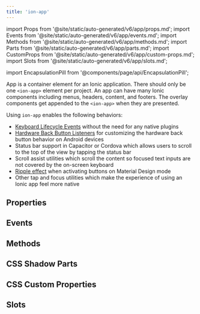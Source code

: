 ```yaml
---
title: 'ion-app'
---
```


import Props from '@site/static/auto-generated/v6/app/props.md';
import Events from '@site/static/auto-generated/v6/app/events.md';
import Methods from '@site/static/auto-generated/v6/app/methods.md';
import Parts from '@site/static/auto-generated/v6/app/parts.md';
import CustomProps from '@site/static/auto-generated/v6/app/custom-props.md';
import Slots from '@site/static/auto-generated/v6/app/slots.md';

<head>
  <title>ion-app: Container Element for an Ionic Application</title>
  <meta
    name="description"
    content="ion-app is a container element for an Ionic application. Apps can have many Ionic components including menus, headers, content, and footers. Read to learn more."
  />
</head>

import EncapsulationPill from '@components/page/api/EncapsulationPill';

App is a container element for an Ionic application. There should only be one `<ion-app>` element per project. An app can have many Ionic components including menus, headers, content, and footers. The overlay components get appended to the `<ion-app>` when they are presented.

Using `ion-app` enables the following behaviors:

- [Keyboard Lifecycle Events](../developing/keyboard#keyboard-lifecycle-events) without the need for any native plugins
- [Hardware Back Button Listeners](../developing/hardware-back-button) for customizing the hardware back button behavior on Android devices
- Status bar support in Capacitor or Cordova which allows users to scroll to the top of the view by tapping the status bar
- Scroll assist utilities which scroll the content so focused text inputs are not covered by the on-screen keyboard
- [Ripple effect](./ripple-effect) when activating buttons on Material Design mode
- Other tap and focus utilities which make the experience of using an Ionic app feel more native

## Properties

<Props />

## Events

<Events />

## Methods

<Methods />

## CSS Shadow Parts

<Parts />

## CSS Custom Properties

<CustomProps />

## Slots

<Slots />
